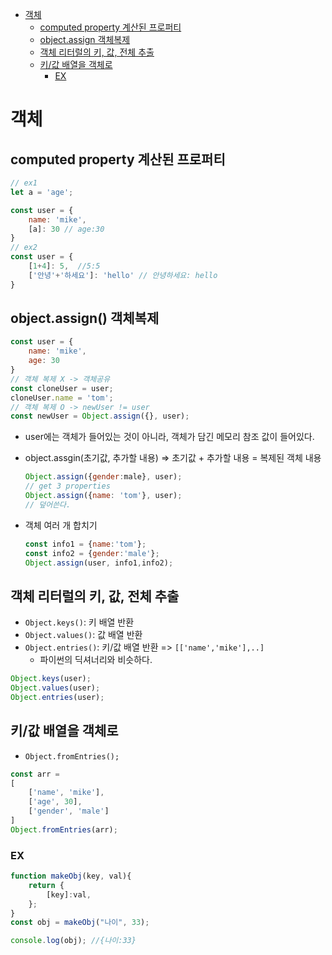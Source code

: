 <!-- TOC -->

- [객체](#%EA%B0%9D%EC%B2%B4)
    - [computed property 계산된 프로퍼티](#computed-property-%EA%B3%84%EC%82%B0%EB%90%9C-%ED%94%84%EB%A1%9C%ED%8D%BC%ED%8B%B0)
    - [object.assign 객체복제](#objectassign-%EA%B0%9D%EC%B2%B4%EB%B3%B5%EC%A0%9C)
    - [객체 리터럴의 키, 값, 전체 추출](#%EA%B0%9D%EC%B2%B4-%EB%A6%AC%ED%84%B0%EB%9F%B4%EC%9D%98-%ED%82%A4-%EA%B0%92-%EC%A0%84%EC%B2%B4-%EC%B6%94%EC%B6%9C)
    - [키/값 배열을 객체로](#%ED%82%A4%EA%B0%92-%EB%B0%B0%EC%97%B4%EC%9D%84-%EA%B0%9D%EC%B2%B4%EB%A1%9C)
        - [EX](#ex)

<!-- /TOC -->
# 객체 
## computed property 계산된 프로퍼티 
```js
// ex1
let a = 'age';

const user = {
    name: 'mike',
    [a]: 30 // age:30
}
// ex2 
const user = {
    [1+4]: 5,  //5:5
    ['안녕'+'하세요']: 'hello' // 안녕하세요: hello
}
```
## object.assign() 객체복제 
```js
const user = {
    name: 'mike', 
    age: 30
}
// 객체 복제 X -> 객체공유
const cloneUser = user;
cloneUser.name = 'tom'; 
// 객체 복제 O -> newUser != user
const newUser = Object.assign({}, user); 
```
- user에는 객체가 들어있는 것이 아니라, 객체가 담긴 메모리 참조 값이 들어있다. 
- object.assgin(초기값, 추가할 내용) => 초기값 + 추가할 내용 = 복제된 객체 내용
  ```js 
  Object.assign({gender:male}, user);
  // get 3 properties
  Object.assign({name: 'tom'}, user);
  // 덮어쓴다.
  ```

- 객체 여러 개 합치기 
  ```js 
  const info1 = {name:'tom'};
  const info2 = {gender:'male'};
  Object.assign(user, info1,info2);
  ```
## 객체 리터럴의 키, 값, 전체 추출 
- `Object.keys()`: 키 배열 반환 
- `Object.values()`: 값 배열 반환
- `Object.entries()`: 키/값 배열 반환 => `[['name','mike'],..]`
  - 파이썬의 딕셔너리와 비슷하다.
```javascript
Object.keys(user);
Object.values(user);
Object.entries(user);
```

## 키/값 배열을 객체로 
- `Object.fromEntries();`
```js 
const arr = 
[
    ['name', 'mike'],
    ['age', 30],
    ['gender', 'male']
]
Object.fromEntries(arr);
```

### EX
```js
function makeObj(key, val){
    return {
        [key]:val,
    };
}
const obj = makeObj("나이", 33);

console.log(obj); //{나이:33}
```
